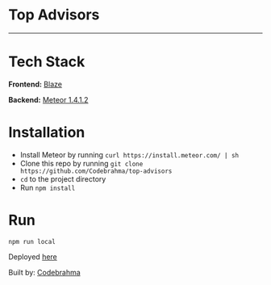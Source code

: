 # Top Advisors
---
# Tech Stack
**Frontend:** [Blaze](http://blazejs.org/)

**Backend:** [Meteor 1.4.1.2](https://www.docs.meteor.com/)

# Installation
- Install Meteor by running `curl https://install.meteor.com/ | sh`
- Clone this repo by running `git clone https://github.com/Codebrahma/top-advisors`
- `cd` to the project directory
- Run `npm install`

# Run
`npm run local`

Deployed [here](https://ta-stage.herokuapp.com)

Built by: [Codebrahma](https://github.com/Codebrahma/)
